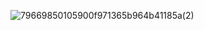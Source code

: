 ![79669850105900f971365b964b41185a(2)](https://github.com/user-attachments/assets/74151a6e-7654-46f1-bd66-df4fb26caa2f)


